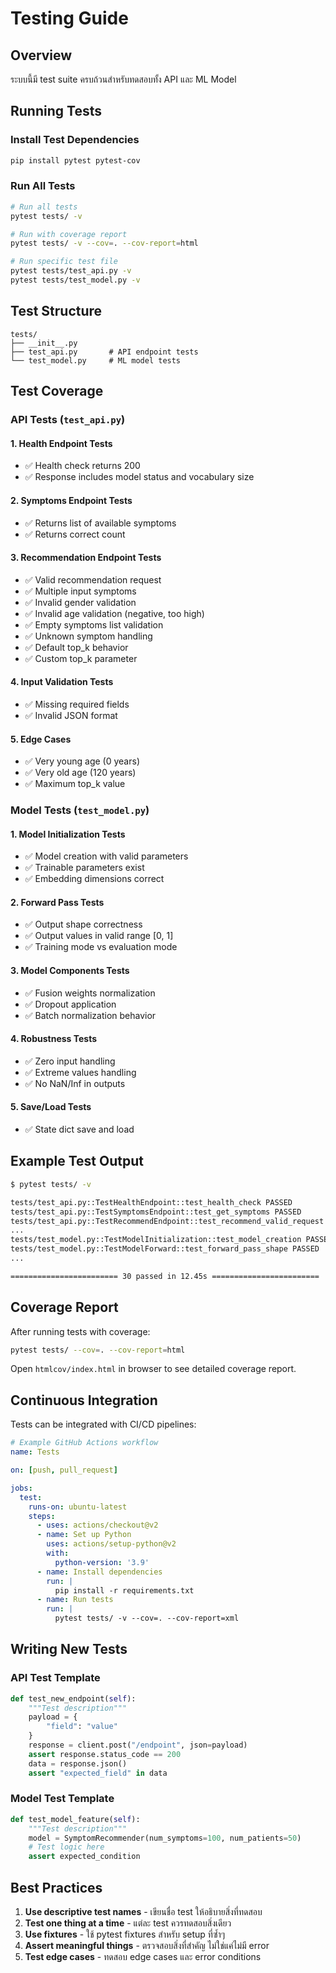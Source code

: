 # Testing Guide

## Overview

ระบบนี้มี test suite ครบถ้วนสำหรับทดสอบทั้ง API และ ML Model

## Running Tests

### Install Test Dependencies

```bash
pip install pytest pytest-cov
```

### Run All Tests

```bash
# Run all tests
pytest tests/ -v

# Run with coverage report
pytest tests/ -v --cov=. --cov-report=html

# Run specific test file
pytest tests/test_api.py -v
pytest tests/test_model.py -v
```

## Test Structure

```
tests/
├── __init__.py
├── test_api.py       # API endpoint tests
└── test_model.py     # ML model tests
```

## Test Coverage

### API Tests (`test_api.py`)

#### 1. Health Endpoint Tests
- ✅ Health check returns 200
- ✅ Response includes model status and vocabulary size

#### 2. Symptoms Endpoint Tests
- ✅ Returns list of available symptoms
- ✅ Returns correct count

#### 3. Recommendation Endpoint Tests
- ✅ Valid recommendation request
- ✅ Multiple input symptoms
- ✅ Invalid gender validation
- ✅ Invalid age validation (negative, too high)
- ✅ Empty symptoms list validation
- ✅ Unknown symptom handling
- ✅ Default top_k behavior
- ✅ Custom top_k parameter

#### 4. Input Validation Tests
- ✅ Missing required fields
- ✅ Invalid JSON format

#### 5. Edge Cases
- ✅ Very young age (0 years)
- ✅ Very old age (120 years)
- ✅ Maximum top_k value

### Model Tests (`test_model.py`)

#### 1. Model Initialization Tests
- ✅ Model creation with valid parameters
- ✅ Trainable parameters exist
- ✅ Embedding dimensions correct

#### 2. Forward Pass Tests
- ✅ Output shape correctness
- ✅ Output values in valid range [0, 1]
- ✅ Training mode vs evaluation mode

#### 3. Model Components Tests
- ✅ Fusion weights normalization
- ✅ Dropout application
- ✅ Batch normalization behavior

#### 4. Robustness Tests
- ✅ Zero input handling
- ✅ Extreme values handling
- ✅ No NaN/Inf in outputs

#### 5. Save/Load Tests
- ✅ State dict save and load

## Example Test Output

```bash
$ pytest tests/ -v

tests/test_api.py::TestHealthEndpoint::test_health_check PASSED          [ 5%]
tests/test_api.py::TestSymptomsEndpoint::test_get_symptoms PASSED        [10%]
tests/test_api.py::TestRecommendEndpoint::test_recommend_valid_request PASSED [15%]
...
tests/test_model.py::TestModelInitialization::test_model_creation PASSED [80%]
tests/test_model.py::TestModelForward::test_forward_pass_shape PASSED    [85%]
...

======================== 30 passed in 12.45s ========================
```

## Coverage Report

After running tests with coverage:

```bash
pytest tests/ --cov=. --cov-report=html
```

Open `htmlcov/index.html` in browser to see detailed coverage report.

## Continuous Integration

Tests can be integrated with CI/CD pipelines:

```yaml
# Example GitHub Actions workflow
name: Tests

on: [push, pull_request]

jobs:
  test:
    runs-on: ubuntu-latest
    steps:
      - uses: actions/checkout@v2
      - name: Set up Python
        uses: actions/setup-python@v2
        with:
          python-version: '3.9'
      - name: Install dependencies
        run: |
          pip install -r requirements.txt
      - name: Run tests
        run: |
          pytest tests/ -v --cov=. --cov-report=xml
```

## Writing New Tests

### API Test Template

```python
def test_new_endpoint(self):
    """Test description"""
    payload = {
        "field": "value"
    }
    response = client.post("/endpoint", json=payload)
    assert response.status_code == 200
    data = response.json()
    assert "expected_field" in data
```

### Model Test Template

```python
def test_model_feature(self):
    """Test description"""
    model = SymptomRecommender(num_symptoms=100, num_patients=50)
    # Test logic here
    assert expected_condition
```

## Best Practices

1. **Use descriptive test names** - เขียนชื่อ test ให้อธิบายสิ่งที่ทดสอบ
2. **Test one thing at a time** - แต่ละ test ควรทดสอบสิ่งเดียว
3. **Use fixtures** - ใช้ pytest fixtures สำหรับ setup ที่ซ้ำๆ
4. **Assert meaningful things** - ตรวจสอบสิ่งที่สำคัญ ไม่ใช่แค่ไม่มี error
5. **Test edge cases** - ทดสอบ edge cases และ error conditions
